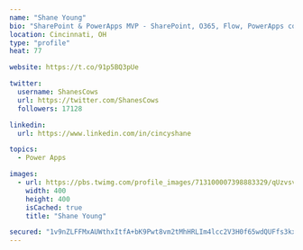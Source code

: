 ```yaml
---
name: "Shane Young"
bio: "SharePoint & PowerApps MVP - SharePoint, O365, Flow, PowerApps consulting? @PowerApps911 | Pure Snark? You found it."
location: Cincinnati, OH
type: "profile"
heat: 77

website: https://t.co/91p5BQ3pUe

twitter:
  username: ShanesCows
  url: https://twitter.com/ShanesCows
  followers: 17128

linkedin:
  url: https://www.linkedin.com/in/cincyshane

topics:
  - Power Apps

images:
  - url: https://pbs.twimg.com/profile_images/713100007398883329/qUzvsvQ3_400x400.jpg
    width: 400
    height: 400
    isCached: true
    title: "Shane Young"

secured: "1v9nZLFFMxAUWthxItfA+bK9Pwt8vm2tMhHRLIm4lcc2V3H0f65wdQUFfs3kxb4ROAaD43syTtQx2ePuUIs5E4d8oG902fyi9qmXiHTgf7cvuER+wuk5YAbu76p0VP3p0UJVPWDrMQu8ZSXW9HJwUZHZGgY8RkLryk0ZAkbqGcyfdD1WiCJG7M1NBC1fqvriEJ0WnpqAnPcRMUkX2qdzDGKlWqMq8eTlGEigQwgdb7W+A92ee1Nu/+mAFNMWbiIs3hrwvW3t3WwbEeUPwl4prrI+Z3GReMbeAH3qmezqW2dH2uRQiXvx6gi6zrufhBfIAdyjut+T3xTNR4RS439jKHi7NB8duvW3e8jmmrWzUd8nbURoTv7BsMLx6LtaCGyiehw6YcP1D7Icf/BXLkXGb39YXfxosVl0H1on/poQlis=;1wEiyihbShOemJ6beENK6Q=="
---
```


